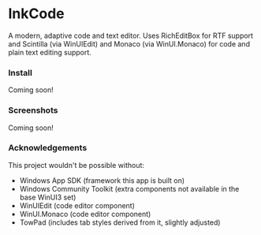 # InkCode
A modern, adaptive code and text editor.
Uses RichEditBox for RTF support and Scintilla (via WinUIEdit) and Monaco (via WinUI.Monaco) for code and plain text editing support.
### Install
Coming soon!
### Screenshots
Coming soon!
### Acknowledgements
This project wouldn't be possible without:
- Windows App SDK (framework this app is built on)
- Windows Community Toolkit (extra components not available in the base WinUI3 set)
- WinUIEdit (code editor component)
- WinUI.Monaco (code editor component)
- TowPad (includes tab styles derived from it, slightly adjusted)
